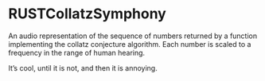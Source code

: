 # RUSTCollatzSymphony


An audio representation of the sequence of numbers returned by a function implementing the collatz conjecture algorithm. 
Each number is scaled to a frequency in the range of human hearing. 

It’s cool, until it is not, and then it is annoying. 
